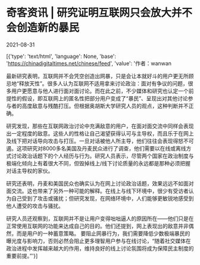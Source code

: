 # 奇客资讯 | 研究证明互联网只会放大并不会创造新的暴民

2021-08-31

[{'type': 'text/html', 'language': None, 'base': 'https://chinadigitaltimes.net/chinese/feed', 'value': '作者：wanwan

最新研究表明，互联网并不会凭空创造出网暴，只是会让本就好斗的用户更无所顾忌地“释放天性”。很多人认为互联网不适用拿来讨论政治：面对有争议的问题，很多用户更愿意与他人进行面对面讨论。而在此之前，不少媒体和研究也认定一个前提性的假设，即互联网上的匿名性把部分用户变成了“暴民”、呈现出对其他讨论参与者的高度敌意与残酷打压。但根据奥胡斯大学研究人员的观点，这种判断并不正确。

研究发现，那些在互联网政治讨论中充满敌意的用户，在面对面交流中同样会表现出一定程度的敌意。这些人的性格让自己渴望获得认可与主导权，而且乐于在网上及线下把对话导向攻击与打压。一旦对话被他人所主导，他们往往会表现得怒不可遏。这项研究对8000多名美国及丹麦民众进行了调查，他们需要以在线或离线方式讨论政治话题下的个人经历与行为。研究人员表示，尽管两个国家在政治制度与极端化倾向上有着很大不同，但毁掉线上/线下讨论质量的永远都是那种必须把握对话主导权的家伙。

研究还表明，丹麦和美国民众也确实认为在网上讨论政治话题，效果远远不如面对面交流。这也带来了另外一种可能的解释。在线上与线下环境中，很少有受访者认为自己受到了攻击或骚扰；但研究发现，在网络环境中，人们能够更敏锐地感受到他人遭受的攻击与骚扰。

研究人员还观察到，互联网并不是让用户变得咄咄逼人的原因所在——他们只是在正常使用互联网的功能来达成自己的目的。他们还提到，网上表现出的敌意并非偶然，而是用户的一种蓄意策略。 要阻止网暴行为，我们需要降低少数极端暴民的曝光度与影响力，否则必然会阻止更多理智用户参与在线讨论，“随着社交媒体在政治进程中发挥越来越大的作用，维持良好的线上讨论氛围将成为保障民主制度的重要前提。”'}]